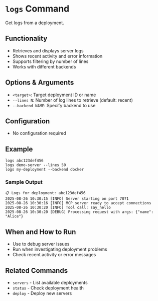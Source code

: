 # `logs` Command

Get logs from a deployment.

## Functionality
- Retrieves and displays server logs
- Shows recent activity and error information
- Supports filtering by number of lines
- Works with different backends

## Options & Arguments
- `<target>`: Target deployment ID or name
- `--lines N`: Number of log lines to retrieve (default: recent)
- `--backend NAME`: Specify backend to use

## Configuration
- No configuration required

## Example
```
logs abc123def456
logs demo-server --lines 50
logs my-deployment --backend docker
```

### Sample Output
```
📋 Logs for deployment: abc123def456
2025-08-26 10:30:15 [INFO] Server starting on port 7071
2025-08-26 10:30:16 [INFO] MCP server ready to accept connections
2025-08-26 10:30:20 [INFO] Tool call: say_hello
2025-08-26 10:30:20 [DEBUG] Processing request with args: {"name": "Alice"}
```

## When and How to Run
- Use to debug server issues
- Run when investigating deployment problems
- Check recent activity or error messages

## Related Commands
- `servers` - List available deployments
- `status` - Check deployment health
- `deploy` - Deploy new servers
